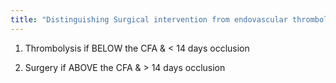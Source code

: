 ```yaml
---
title: "Distinguishing Surgical intervention from endovascular thrombolysis:"
---
```

1. Thrombolysis if BELOW the CFA &amp; &lt; 14 days occlusion

2. Surgery if ABOVE the CFA &amp; &gt; 14 days occlusion

